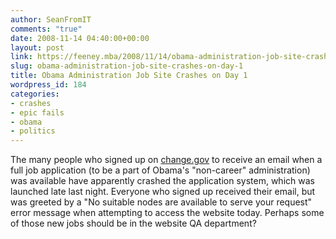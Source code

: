 ```yaml
---
author: SeanFromIT
comments: "true"
date: 2008-11-14 04:40:00+00:00
layout: post
link: https://feeney.mba/2008/11/14/obama-administration-job-site-crashes-on-day-1/
slug: obama-administration-job-site-crashes-on-day-1
title: Obama Administration Job Site Crashes on Day 1
wordpress_id: 184
categories:
- crashes
- epic fails
- obama
- politics
---
```


The many people who signed up on [change.gov](http://www.change.gov/) to receive an email when a full job application (to be a part of Obama's "non-career" administration) was available have apparently crashed the application system, which was launched late last night. Everyone who signed up received their email, but was greeted by a "No suitable nodes are available to serve your request" error message when attempting to access the website today. Perhaps some of those new jobs should be in the website QA department?
